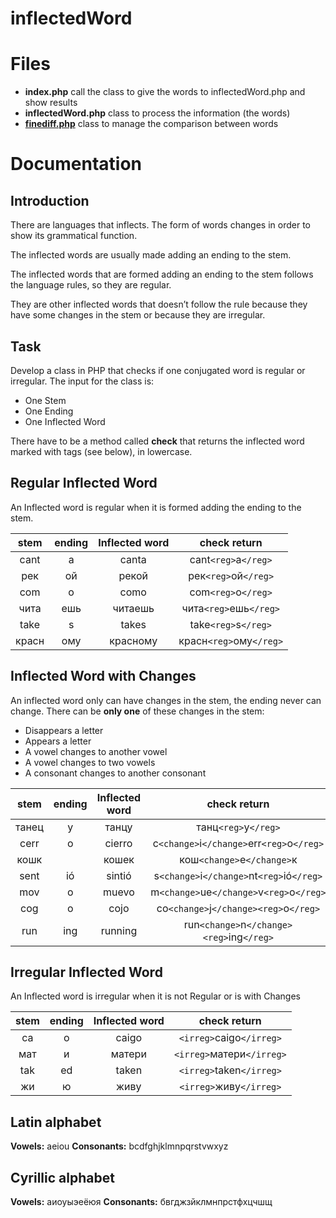 # inflectedWord


# Files

 - **index.php** call the class to give the words to inflectedWord.php and show results
 - **inflectedWord.php** class to process the information (the words)
 - **[finediff.php](https://github.com/gorhill/PHP-FineDiff)** class to manage the comparison between words

# Documentation

## Introduction

There are languages that inflects. The form of words changes in order to show its grammatical function.

The inflected words are usually made adding an ending to the stem.

The inflected words that are formed adding an ending to the stem follows the language rules, so they are regular.

They are other inflected words that doesn’t follow the rule because they have some changes in the stem or because they are irregular.

## Task

Develop a class in PHP that checks if one conjugated word is regular or irregular.
The input for the class is:
 - One Stem
 - One Ending
 - One Inflected Word

There have to be a method called  __check__ that returns the inflected word marked with tags (see below), in lowercase.

## Regular Inflected Word
An Inflected word is regular when it is formed adding the ending to the stem.

| stem          | ending        | Inflected word  | check return            |
|:-------------:|:-------------:|:---------------:|:-----------------------:|
| cant          | a             | canta           | cant`<reg>`a`</reg>`    |
| рек           | ой            | рекой           | рек`<reg>`ой`</reg>`    |
| com           | o             | como            | com`<reg>`o`</reg>`     |
| чита          | ешь           | читаешь         | чита`<reg>`ешь`</reg>`  |
| take          | s             | takes           | take`<reg>`s`</reg>`    |
| красн         | ому           | красному        | красн`<reg>`ому`</reg>` |

## Inflected Word with Changes
An inflected word only can have changes in the stem, the ending never can change.
There can be __only one__ of these changes in the stem:
 - Disappears a letter
 - Appears a letter
 - A vowel changes to another vowel
 - A vowel changes to two vowels
 - A consonant changes to another consonant

| stem          | ending        | Inflected word  | check return                                |
|:-------------:|:-------------:|:---------------:|:-------------------------------------------:|
| танец         | у             | танцу           | танц`<reg>`у`</reg>`                        |
| cerr          | o             | cierro          | c`<change>`i`</change>`err`<reg>`o`</reg>`  |
| кошк          |               | кошек           | кош`<change>`е`</change>`к                  |
| sent          | ió            | sintió          | s`<change>`i`</change>`nt`<reg>`ió`</reg>`  |
| mov           | o             | muevo           | m`<change>`ue`</change>`v`<reg>`o`</reg>`   |
| cog           | o             | cojo            | co`<change>`j`</change><reg>`o`</reg>`      |
| run           | ing           | running         | run`<change>`n`</change><reg>`ing`</reg>`   |

## Irregular Inflected Word
An Inflected word is irregular when it is not Regular or is with Changes

| stem          | ending        | Inflected word  | check return               |
|:-------------:|:-------------:|:---------------:|:--------------------------:|
| ca            | o             | caigo           | `<irreg>`caigo`</irreg>`   |
| мат           | и             | матери          | `<irreg>`матери`</irreg>`  |
| tak           | ed            | taken           | `<irreg>`taken`</irreg>`   |
| жи            | ю             | живу            | `<irreg>`живу`</irreg>`    |

## Latin alphabet
**Vowels:** aeiou
**Consonants:** bcdfghjklmnpqrstvwxyz

## Cyrillic alphabet
**Vowels:** аиоуыэеёюя
**Consonants:** бвгджзйклмнпрстфхцчшщ